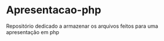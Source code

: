 # Apresentacao-php
Repositório dedicado a armazenar os arquivos feitos para uma apresentação em php
